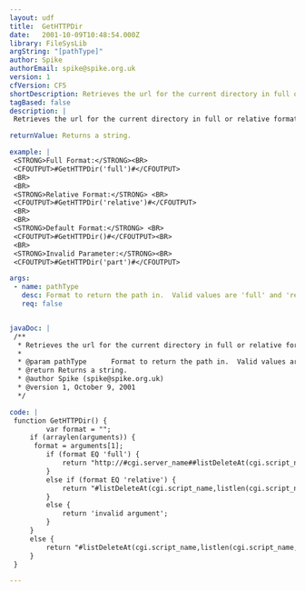 ```yaml
---
layout: udf
title:  GetHTTPDir
date:   2001-10-09T10:48:54.000Z
library: FileSysLib
argString: "[pathType]"
author: Spike
authorEmail: spike@spike.org.uk
version: 1
cfVersion: CF5
shortDescription: Retrieves the url for the current directory in full or relative format.
tagBased: false
description: |
 Retrieves the url for the current directory in full or relative format. Depends on cgi.server_name and cgi.script_name variables.

returnValue: Returns a string.

example: |
 <STRONG>Full Format:</STRONG><BR>
 <CFOUTPUT>#GetHTTPDir('full')#</CFOUTPUT>
 <BR>
 <BR>
 <STRONG>Relative Format:</STRONG> <BR>
 <CFOUTPUT>#GetHTTPDir('relative')#</CFOUTPUT>
 <BR>
 <BR>
 <STRONG>Default Format:</STRONG> <BR>
 <CFOUTPUT>#GetHTTPDir()#</CFOUTPUT><BR>
 <BR>
 <STRONG>Invalid Parameter:</STRONG><BR>
 <CFOUTPUT>#GetHTTPDir('part')#</CFOUTPUT>

args:
 - name: pathType
   desc: Format to return the path in.  Valid values are 'full' and 'relative'.  Returns the text string 'invalid paramter' if the parameter is not 'full' or 'relative'. Default value for the parameter is 'relative'.  
   req: false


javaDoc: |
 /**
  * Retrieves the url for the current directory in full or relative format.
  * 
  * @param pathType      Format to return the path in.  Valid values are 'full' and 'relative'.  Returns the text string 'invalid paramter' if the parameter is not 'full' or 'relative'. Default value for the parameter is 'relative'.   
  * @return Returns a string. 
  * @author Spike (spike@spike.org.uk) 
  * @version 1, October 9, 2001 
  */

code: |
 function GetHTTPDir() {
         var format = "";
     if (arraylen(arguments)) {
      format = arguments[1];
         if (format EQ 'full') {
             return "http://#cgi.server_name##listDeleteAt(cgi.script_name,listlen(cgi.script_name,'/'),'/')#/";
         }
         else if (format EQ 'relative') {
             return "#listDeleteAt(cgi.script_name,listlen(cgi.script_name,'/'),'/')#/";
         }
         else {
             return 'invalid argument';
         }
     }
     else {
         return "#listDeleteAt(cgi.script_name,listlen(cgi.script_name,'/'),'/')#/";
     }
 }

---
```



